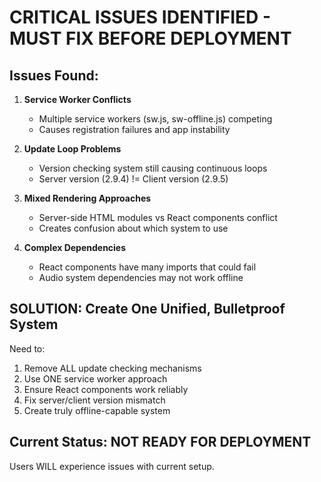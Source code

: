 # CRITICAL ISSUES IDENTIFIED - MUST FIX BEFORE DEPLOYMENT

## Issues Found:

1. **Service Worker Conflicts**
   - Multiple service workers (sw.js, sw-offline.js) competing
   - Causes registration failures and app instability

2. **Update Loop Problems**
   - Version checking system still causing continuous loops
   - Server version (2.9.4) != Client version (2.9.5) 

3. **Mixed Rendering Approaches**
   - Server-side HTML modules vs React components conflict
   - Creates confusion about which system to use

4. **Complex Dependencies**
   - React components have many imports that could fail
   - Audio system dependencies may not work offline

## SOLUTION: Create One Unified, Bulletproof System

Need to:
1. Remove ALL update checking mechanisms
2. Use ONE service worker approach  
3. Ensure React components work reliably
4. Fix server/client version mismatch
5. Create truly offline-capable system

## Current Status: NOT READY FOR DEPLOYMENT
Users WILL experience issues with current setup.
